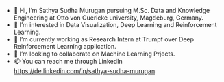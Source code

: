 - 👋 Hi, I’m Sathya Sudha Murugan pursuing M.Sc. Data and Knowledge Engineering at Otto von Guericke university, Magdeburg, Germany.
- 👀 I’m interested in Data Visualization, Deep Learning and Reinforcement Learning.
- 🌱 I’m currently working as Research Intern at Trumpf over Deep Reinforcement Learning application.
- 💞️ I’m looking to collaborate on Machine Learning Prjects.
- 📫 You can reach me through LinkedIn https://de.linkedin.com/in/sathya-sudha-murugan

<!---
SathyaSudha-96/SathyaSudha-96 is a ✨ special ✨ repository because its `README.md` (this file) appears on your GitHub profile.
You can click the Preview link to take a look at your changes.
--->
